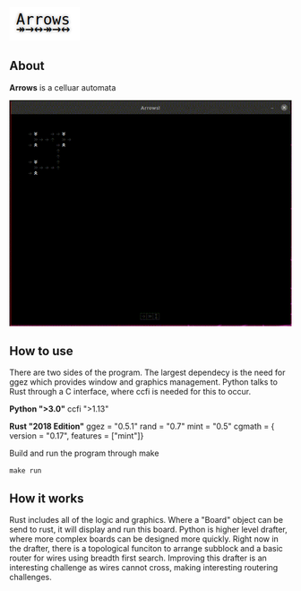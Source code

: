 
![Arrows](https://raw.githubusercontent.com/lazydancer/Arrows/master/docs/arrows_logo.png)

## About

**Arrows** is a celluar automata

![Arrows Demo](https://github.com/lazydancer/Arrows/raw/master/docs/arrows_demo.gif)

## How to use

There are two sides of the program. The largest dependecy is the need for ggez which provides window and graphics management. Python talks to Rust through a C interface, where ccfi is needed for this to occur.

**Python ">3.0"**
ccfi ">1.13"

**Rust "2018 Edition"**
ggez = "0.5.1"
rand = "0.7"
mint = "0.5"
cgmath = { version = "0.17", features = ["mint"]}


Build and run the program through make 

```
make run
```

## How it works


Rust includes all of the logic and graphics. Where a "Board" object can be send to rust, it will display and run this board. Python is higher level drafter, where more complex boards can be designed more quickly. Right now in the drafter, there is a topological funciton to arrange subblock and a basic router for wires using breadth first search. Improving this drafter is an interesting challenge as wires cannot cross, making interesting routering challenges.

